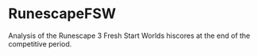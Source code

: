 # RunescapeFSW
Analysis of the Runescape 3 Fresh Start Worlds hiscores at the end of the competitive period.
